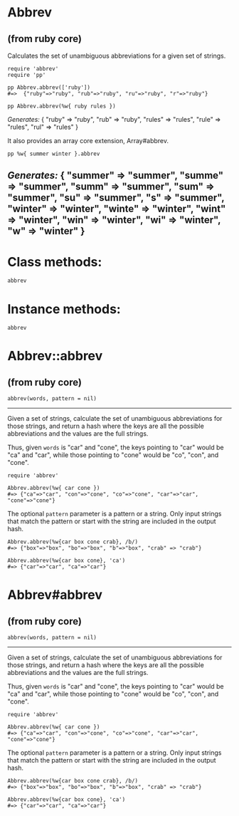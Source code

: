 # Abbrev

(from ruby core)
---
Calculates the set of unambiguous abbreviations for a given set of strings.

    require 'abbrev'
    require 'pp'

    pp Abbrev.abbrev(['ruby'])
    #=>  {"ruby"=>"ruby", "rub"=>"ruby", "ru"=>"ruby", "r"=>"ruby"}

    pp Abbrev.abbrev(%w{ ruby rules })

*Generates:*
    { "ruby"  =>  "ruby",
      "rub"   =>  "ruby",
      "rules" =>  "rules",
      "rule"  =>  "rules",
      "rul"   =>  "rules" }

It also provides an array core extension, Array#abbrev.

    pp %w{ summer winter }.abbrev

*Generates:*
    { "summer"  => "summer",
      "summe"   => "summer",
      "summ"    => "summer",
      "sum"     => "summer",
      "su"      => "summer",
      "s"       => "summer",
      "winter"  => "winter",
      "winte"   => "winter",
      "wint"    => "winter",
      "win"     => "winter",
      "wi"      => "winter",
      "w"       => "winter" }
---
# Class methods:

    abbrev

# Instance methods:

    abbrev

# Abbrev::abbrev

(from ruby core)
---
    abbrev(words, pattern = nil)

---

Given a set of strings, calculate the set of unambiguous abbreviations for
those strings, and return a hash where the keys are all the possible
abbreviations and the values are the full strings.

Thus, given `words` is "car" and "cone", the keys pointing to "car" would be
"ca" and "car", while those pointing to "cone" would be "co", "con", and
"cone".

    require 'abbrev'

    Abbrev.abbrev(%w{ car cone })
    #=> {"ca"=>"car", "con"=>"cone", "co"=>"cone", "car"=>"car", "cone"=>"cone"}

The optional `pattern` parameter is a pattern or a string. Only input strings
that match the pattern or start with the string are included in the output
hash.

    Abbrev.abbrev(%w{car box cone crab}, /b/)
    #=> {"box"=>"box", "bo"=>"box", "b"=>"box", "crab" => "crab"}

    Abbrev.abbrev(%w{car box cone}, 'ca')
    #=> {"car"=>"car", "ca"=>"car"}


# Abbrev#abbrev

(from ruby core)
---
    abbrev(words, pattern = nil)

---

Given a set of strings, calculate the set of unambiguous abbreviations for
those strings, and return a hash where the keys are all the possible
abbreviations and the values are the full strings.

Thus, given `words` is "car" and "cone", the keys pointing to "car" would be
"ca" and "car", while those pointing to "cone" would be "co", "con", and
"cone".

    require 'abbrev'

    Abbrev.abbrev(%w{ car cone })
    #=> {"ca"=>"car", "con"=>"cone", "co"=>"cone", "car"=>"car", "cone"=>"cone"}

The optional `pattern` parameter is a pattern or a string. Only input strings
that match the pattern or start with the string are included in the output
hash.

    Abbrev.abbrev(%w{car box cone crab}, /b/)
    #=> {"box"=>"box", "bo"=>"box", "b"=>"box", "crab" => "crab"}

    Abbrev.abbrev(%w{car box cone}, 'ca')
    #=> {"car"=>"car", "ca"=>"car"}


